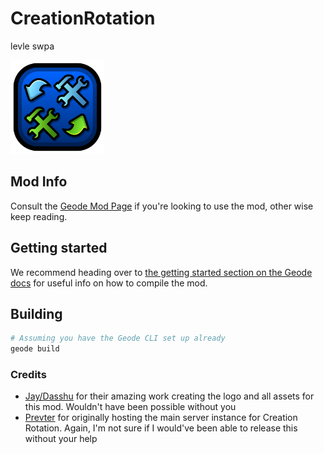 # CreationRotation
levle swpa

<img src="logo.png" width="150" alt="the mod's logo" />

## Mod Info
Consult the [Geode Mod Page](https://geode-sdk.org/mods/techstudent10.creation_rotation) if you're looking to use the mod, other wise keep reading.

## Getting started
We recommend heading over to [the getting started section on the Geode docs](https://docs.geode-sdk.org/getting-started/) for useful info on how to compile the mod.

## Building
```sh
# Assuming you have the Geode CLI set up already
geode build
```

### Credits

- [Jay/Dasshu](https://dasshu.dev) for their amazing work creating the logo and all assets for this mod. Wouldn't have been possible without you
- [Prevter](https://github.com/Prevter) for originally hosting the main server instance for Creation Rotation. Again, I'm not sure if I would've been able to release this without your help
